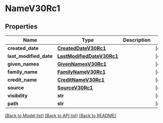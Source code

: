 # NameV30Rc1

## Properties
Name | Type | Description | Notes
------------ | ------------- | ------------- | -------------
**created_date** | [**CreatedDateV30Rc1**](CreatedDateV30Rc1.md) |  | [optional] 
**last_modified_date** | [**LastModifiedDateV30Rc1**](LastModifiedDateV30Rc1.md) |  | [optional] 
**given_names** | [**GivenNamesV30Rc1**](GivenNamesV30Rc1.md) |  | [optional] 
**family_name** | [**FamilyNameV30Rc1**](FamilyNameV30Rc1.md) |  | [optional] 
**credit_name** | [**CreditNameV30Rc1**](CreditNameV30Rc1.md) |  | [optional] 
**source** | [**SourceV30Rc1**](SourceV30Rc1.md) |  | [optional] 
**visibility** | **str** |  | [optional] 
**path** | **str** |  | [optional] 

[[Back to Model list]](../README.md#documentation-for-models) [[Back to API list]](../README.md#documentation-for-api-endpoints) [[Back to README]](../README.md)

